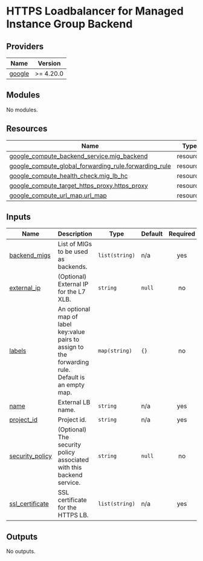 # HTTPS Loadbalancer for Managed Instance Group Backend

<!-- BEGIN_TF_DOCS -->
## Providers

| Name | Version |
|------|---------|
| <a name="provider_google"></a> [google](#provider\_google) | >= 4.20.0 |

## Modules

No modules.

## Resources

| Name | Type |
|------|------|
| [google_compute_backend_service.mig_backend](https://registry.terraform.io/providers/hashicorp/google/latest/docs/resources/compute_backend_service) | resource |
| [google_compute_global_forwarding_rule.forwarding_rule](https://registry.terraform.io/providers/hashicorp/google/latest/docs/resources/compute_global_forwarding_rule) | resource |
| [google_compute_health_check.mig_lb_hc](https://registry.terraform.io/providers/hashicorp/google/latest/docs/resources/compute_health_check) | resource |
| [google_compute_target_https_proxy.https_proxy](https://registry.terraform.io/providers/hashicorp/google/latest/docs/resources/compute_target_https_proxy) | resource |
| [google_compute_url_map.url_map](https://registry.terraform.io/providers/hashicorp/google/latest/docs/resources/compute_url_map) | resource |

## Inputs

| Name | Description | Type | Default | Required |
|------|-------------|------|---------|:--------:|
| <a name="input_backend_migs"></a> [backend\_migs](#input\_backend\_migs) | List of MIGs to be used as backends. | `list(string)` | n/a | yes |
| <a name="input_external_ip"></a> [external\_ip](#input\_external\_ip) | (Optional) External IP for the L7 XLB. | `string` | `null` | no |
| <a name="input_labels"></a> [labels](#input\_labels) | An optional map of label key:value pairs to assign to the forwarding rule.<br>Default is an empty map. | `map(string)` | `{}` | no |
| <a name="input_name"></a> [name](#input\_name) | External LB name. | `string` | n/a | yes |
| <a name="input_project_id"></a> [project\_id](#input\_project\_id) | Project id. | `string` | n/a | yes |
| <a name="input_security_policy"></a> [security\_policy](#input\_security\_policy) | (Optional) The security policy associated with this backend service. | `string` | `null` | no |
| <a name="input_ssl_certificate"></a> [ssl\_certificate](#input\_ssl\_certificate) | SSL certificate for the HTTPS LB. | `list(string)` | n/a | yes |

## Outputs

No outputs.
<!-- END_TF_DOCS -->
